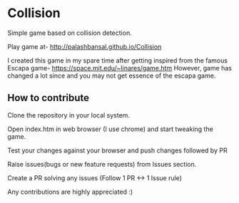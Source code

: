 # Collision
Simple game based on collision detection.

Play game at- http://palashbansal.github.io/Collision

I created this game in my spare time after getting inspired from the famous Escapa game- https://space.mit.edu/~linares/game.htm
However, game has changed a lot since and you may not get essence of the escapa game.

## How to contribute

Clone the repository in your local system.

Open index.htm in web browser (I use chrome) and start tweaking the game.

Test your changes against your browser and push changes followed by PR


Raise issues(bugs or new feature requests) from Issues section.

Create a PR solving any issues (Follow 1 PR <-> 1 Issue rule)

Any contributions are highly appreciated :)

